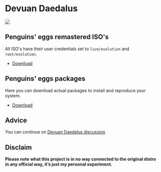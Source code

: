 # Devuan Daedalus
![](/img/devuan.svg)

## Penguins' eggs remastered ISO's
All ISO's have their user credentials set to ```live/evolution``` and ```root/evolution```.

* [Download](https://drive.google.com/drive/folders/1EIuPNQbQf6iw0VUOgDZ2EAVhlpPzGFhh)

## Penguins' eggs packages
Here you can download actual packages to install and reproduce your system.

* [Download](https://penguins-eggs.net/basket/index.php?p=packages%2Fdebs)

## Advice

You can continue on [Devuan Daedalus discussion](https://github.com/pieroproietti/penguins-blog/discussions/29)

## Disclaim
__Please note what this project is in no way connected to the original distro in any official way, it’s just my personal experiment.__

